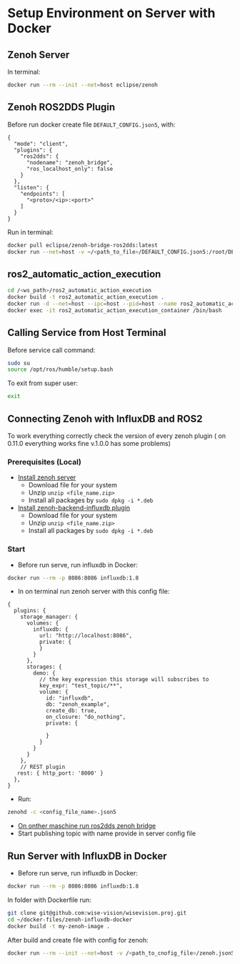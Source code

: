 # Setup Environment on Server with Docker
## Zenoh Server
In terminal:
``` bash
docker run --rm --init --net=host eclipse/zenoh
```
## Zenoh ROS2DDS Plugin
Before run docker create file `DEFAULT_CONFIG.json5`, with:

```json5
{
  "mode": "client",
  "plugins": {
    "ros2dds": {
      "nodename": "zenoh_bridge",
      "ros_localhost_only": false
    }
  },
  "listen": {
    "endpoints": [
      "<proto>/<ip>:<port>"
    ]
  }
}
```
Run in terminal:
``` bash
docker pull eclipse/zenoh-bridge-ros2dds:latest
docker run --net=host -v ~/<path_to_file>/DEFAULT_CONFIG.json5:/root/DEFAULT_CONFIG.json5 -e ROS_DISTRO=humble eclipse/zenoh-bridge-ros2dds:latest -c /root/DEFAULT_CONFIG.json5
```
## ros2_automatic_action_execution

```bash
cd /<ws_path>/ros2_automatic_action_execution
docker build -t ros2_automatic_action_execution .
docker run -d --net=host --ipc=host --pid=host --name ros2_automatic_action_execution_container ros2_automatic_action_execution
docker exec -it ros2_automatic_action_execution_container /bin/bash
```


## Calling Service from Host Terminal
Before service call command:
``` bash
sudo su
source /opt/ros/humble/setup.bash
```
To exit from super user:
``` bash
exit
```

## Connecting Zenoh with InfluxDB and ROS2
To work everything correctly check the version of every zenoh plugin ( on 0.11.0 everything works fine v.1.0.0 has some problems)
### Prerequisites (Local)
*  [Install zenoh server](https://download.eclipse.org/zenoh/zenoh/latest/)
   * Download file for your system
   * Unzip `unzip <file_name.zip>`
   * Install all packages by `sudo dpkg -i *.deb`
* [Install zenoh-backend-influxdb plugin](https://download.eclipse.org/zenoh/zenoh-backend-influxdb/latest/)
   * Download file for your system
   * Unzip `unzip <file_name.zip>`
   * Install all packages by `sudo dpkg -i *.deb`
### Start
* Before run serve, run influxdb in Docker:
``` bash
docker run --rm -p 8086:8086 influxdb:1.8
```
* In on terminal run zenoh server with this config file:
``` json5
{
  plugins: {
    storage_manager: {
      volumes: {
        influxdb: {
          url: "http://localhost:8086",
          private: {
          }
        }
      },
      storages: {
        demo: {
          // the key expression this storage will subscribes to
          key_expr: "test_topic/**",
          volume: {
            id: "influxdb",
            db: "zenoh_example",
            create_db: true,
            on_closure: "do_nothing",
            private: {

            }
          }
        }
      }
    },
    // REST plugin
   rest: { http_port: '8000' }
  },
}

```
* Run:
``` bash
zenohd -c <config_file_name>.json5
```
* [On onther maschine run ros2dds zenoh bridge](dds_router.md#wan-client)
* Start publishing topic with name provide in server config file

## Run Server with InfluxDB in Docker

* Before run serve, run influxdb in Docker:
``` bash
docker run --rm -p 8086:8086 influxdb:1.8
```
In folder with Dockerfile run:
``` bash 
git clone git@github.com:wise-vision/wisevision.proj.git
cd ~/docker-files/zenoh-influxdb-docker
docker build -t my-zenoh-image .
```
After build and create file with config for zenoh:
``` bash
docker run --rm --init --net=host -v /<path_to_cnofig_file>/zenoh.json5:/root/.zenoh/zenoh.json5 my-zenoh-image -c /root/.zenoh/zenoh.json5